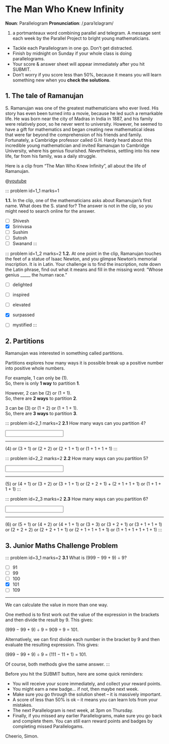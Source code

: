 # The Man Who Knew Infinity

<div class="dictionary">

__Noun__: Parallelogram
__Pronunciation__: /ˌparəˈlɛləɡram/

1. a portmanteaux word combining parallel and telegram. A message sent each
week by the Parallel Project to bright young mathematicians.

</div>

*	Tackle each Parallelogram in one go. Don’t get distracted.
*	Finish by midnight on Sunday if your whole class is doing parallelograms.
*	Your score & answer sheet will appear immediately after you hit SUBMIT.
*	Don’t worry if you score less than 50%, because it means you will learn something new when you __check the solutions__.


## 1. The tale of Ramanujan

S. Ramanujan was one of the greatest mathematicians who ever lived. His story has even been turned into a movie, because he led such a remarkable life. He was born near the city of Madras in India in 1887, and his family were relatively poor, so he never went to university. However, he seemed to have a gift for mathematics and began creating new mathematical ideas that were far beyond the comprehension of his friends and family. Fortunately, a Cambridge professor called G.H. Hardy heard about this incredible young mathematician and invited Ramanujan to Cambridge University, where his genius flourished. Nevertheless, settling into his new life, far from his family, was a daily struggle.

Here is a clip from “The Man Who Knew Infinity”, all about the life of Ramanujan.

@[youtube](oXGm9Vlfx4w?rel=0)

::: problem id=1_1 marks=1

__1.1.__ In the clip, one of the mathematicians asks about Ramanujan’s first name. What does the S. stand for? The answer is not in the clip, so you might need to search online for the answer.

* [ ] Shivesh
* [x] Srinivasa
* [ ] Sushim
* [ ] Sutosh
* [ ] Swanand
:::

::: problem id=1_2 marks=2
__1.2.__ At one point in the clip, Ramanujan touches the feet of a statue of Isaac Newton, and you glimpse Newton’s memorial inscription. It is in Latin. Your challenge is to find the inscription, note down the Latin phrase, find out what it means and fill in the missing word: “Whose genius _____ the human race.”

* [ ] delighted
* [ ] inspired
* [ ] elevated
* [x] surpassed
* [ ] mystified
:::


## 2.	Partitions

Ramanujan was interested in something called partitions.  

Partitions explores how many ways it is possible break up a positive number into positive whole numbers.  

For example, 1 can only be (1).  
So, there is only __1 way__ to partition __1__.  

However, 2 can be (2) or (1 + 1).  
So, there are __2 ways__ to partition __2__.  

3 can be (3) or (1 + 2) or (1 + 1 + 1).  
So, there are __3 ways__ to partition __3__.

::: problem id=2_1 marks=2
__2.1__ How many ways can you partition 4?

<input type="number" solution="5"/>

---

(4) or (3 + 1) or (2 + 2) or (2 + 1 + 1) or (1 + 1 + 1 + 1)
:::

::: problem id=2_2 marks=2
__2.2__ How many ways can you partition 5?

<input type="number" solution="7"/>

---

(5) or (4 + 1) or (3 + 2) or (3 + 1 + 1) or (2 + 2 + 1) + (2 + 1 + 1 + 1) or (1 + 1 + 1 + 1)
:::

::: problem id=2_3 marks=2
__2.3__ How many ways can you partition 6?

<input type="number" solution="11"/>

---

(6) or (5 + 1) or (4 + 2) or (4 + 1 + 1) or (3 + 3) or (3 + 2 + 1) or (3 + 1 + 1 + 1) or (2 + 2 + 2) or (2 + 2 + 1 + 1) or (2 + 1 + 1 + 1 + 1) or (1 + 1 + 1 + 1 + 1 + 1)
:::


## 3.	Junior Maths Challenge Problem
<!--- (2014) Q1 --->

::: problem id=3_1 marks=2
__3.1__ What is (999 − 99 + 9) ÷ 9?

* [ ] 91
* [ ] 99
* [ ] 100
* [x] 101
* [ ] 109

---

We can calculate the value in more than one way.  

One method is to first work out the value of the expression in the brackets and then divide the result by 9. This gives:  

(999 − 99 + 9) ÷ 9 = 909 ÷ 9 = 101.

Alternatively, we can first divide each number in the bracket by 9 and then evaluate the resulting expression. This gives:

(999 − 99 + 9) ÷ 9 = (111 − 11 + 1) = 101.

Of course, both methods give the same answer.
:::


Before you hit the SUBMIT button, here are some quick reminders:

*	You will receive your score immediately, and collect your reward points.
*	You might earn a new badge... if not, then maybe next week.
*	Make sure you go through the solution sheet – it is massively important.
*	A score of less than 50% is ok – it means you can learn lots from your mistakes.
*	The next Parallelogram is next week, at 3pm on Thursday.
*	Finally, if you missed any earlier Parallelograms, make sure you go back and complete them. You can still earn reward points and badges by completing missed Parallelogams.

Cheerio,
Simon.
